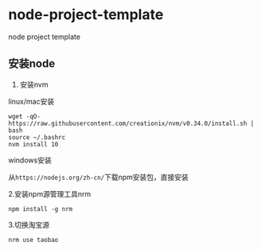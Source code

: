 # node-project-template
node project template

## 安装node
1. 安装nvm

linux/mac安装
```
wget -qO- https://raw.githubusercontent.com/creationix/nvm/v0.34.0/install.sh | bash
source ~/.bashrc
nvm install 10
```
windows安装

从```https://nodejs.org/zh-cn/```下载npm安装包，直接安装


2.安装npm源管理工具nrm
```
npm install -g nrm
```

3.切换淘宝源
```
nrm use taobao
```
